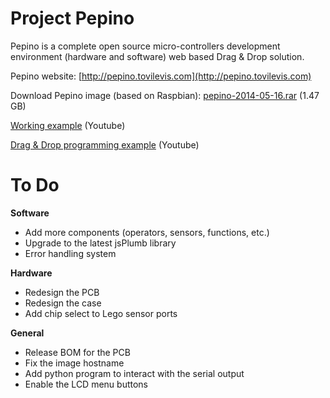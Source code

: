 # Project Pepino

Pepino is a complete open source micro-controllers development environment (hardware and software) web based Drag & Drop solution.

Pepino website: [http://pepino.tovilevis.com](http://pepino.tovilevis.com)

Download Pepino image (based on Raspbian): [pepino-2014-05-16.rar](http://pepino.tovilevis.com/files/pepino-2014-05-16.rar) (1.47 GB)

[Working example](https://www.youtube.com/watch?v=DUR5yzSTriI) (Youtube)

[Drag & Drop programming example](https://www.youtube.com/watch?v=OYBiltbI6gM) (Youtube)


# To Do

__Software__
- Add more components (operators, sensors, functions, etc.)
- Upgrade to the latest jsPlumb library
- Error handling system

__Hardware__
- Redesign the PCB
- Redesign the case
- Add chip select to Lego sensor ports

__General__
- Release BOM for the PCB
- Fix the image hostname
- Add python program to interact with the serial output
- Enable the LCD menu buttons
